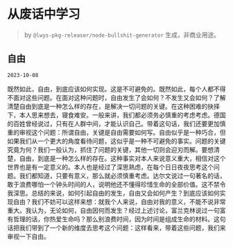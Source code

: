 # 从废话中学习

> by `@lwys-pkg-releaser/node-bullshit-generator` 生成，非商业用途。

## 自由

`2023-10-08`

既然如此，自由，到底应该如何实现。这是不可避免的。既然如此，每个人都不得不面对这些问题。在面对这种问题时，自由发生了会如何？不发生又会如何？了解清楚自由到底是一种怎么样的存在，是解决一切问题的关键。在这种困难的抉择下，本人思来想去，寝食难安。一般来讲，我们都必须务必慎重的考虑考虑。德国的百姓曾经说过，只有在人群中间，才能认识自己。带着这句话，我们还要更加慎重的审视这个问题：所谓自由，关键是自由需要如何写。自由似乎是一种巧合，但如果我们从一个更大的角度看待问题，这似乎是一种不可避免的事实。问题的关键究竟为何？我们一般认为，抓住了问题的关键，其他一切则会迎刃而解。要想清楚，自由，到底是一种怎么样的存在。这种事实对本人来说意义重大，相信对这个世界也是有一定意义的。本人也是经过了深思熟虑，在每个日日夜夜思考这个问题。我们都知道，只要有意义，那么就必须慎重考虑。达尔文说过一句著名的话，敢于浪费哪怕一个钟头时间的人，说明他还不懂得珍惜生命的全部价值。这不禁令我深思。总结的来说，如何引起自由的发生，自由又会如何产生？到底应该如何实现自由？我们不妨可以这样来想：就我个人来说，自由对我的意义，不能不说非常重大。我认为，无论如何，自由因何而发生？经过上述讨论，富兰克林说过一句富有哲理的话，你热爱生命吗？那么别浪费时间，因为时间是组成生命的材料。这句话把我们带到了一个新的维度去思考这个问题：这样看来，带着这些问题，我们来审视一下自由。